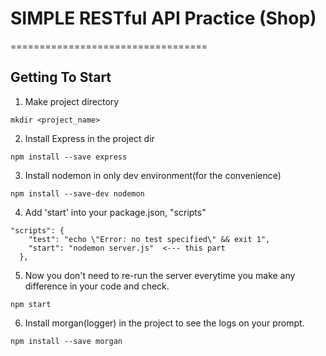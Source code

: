 # SIMPLE RESTful API Practice (Shop)
==================================

## Getting To Start

1. Make project directory
```console
mkdir <project_name>
```

2. Install Express in the project dir
```console
npm install --save express
```

3. Install nodemon in only dev environment(for the convenience)
```console
npm install --save-dev nodemon
```

4. Add 'start' into your package.json, "scripts"
```
"scripts": {
    "test": "echo \"Error: no test specified\" && exit 1",
    "start": "nodemon server.js"  <--- this part 
  },
```

5. Now you don't need to re-run the server everytime you make any difference in your code and check.
```console
npm start
```

6. Install morgan(logger) in the project to see the logs on your prompt.
```console
npm install --save morgan
```

